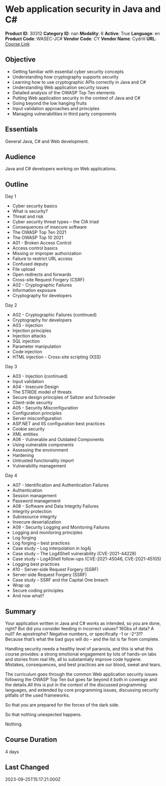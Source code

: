 # Web application security in Java and C#

**Product ID**: 30312
**Category ID**: nan
**Modality**: 6
**Active**: True
**Language**: en
**Product Code**: WASEC-JC#
**Vendor Code**: CY
**Vendor Name**: Cydrill
**URL**: [Course Link](https://www.fastlaneus.com/course/30312)

## Objective
- Getting familiar with essential cyber security concepts
- Understanding how cryptography supports security
- Learning how to use cryptographic APIs correctly in Java and C#
- Understanding Web application security issues
- Detailed analysis of the OWASP Top Ten elements
- Putting Web application security in the context of Java and C#
- Going beyond the low hanging fruits
- Input validation approaches and principles
- Managing vulnerabilities in third party components

## Essentials
General Java, C# and Web development.

## Audience
Java and C# developers working on Web applications.

## Outline
Day 1


- Cyber security basics
- What is security?
- Threat and risk
- Cyber security threat types – the CIA triad
- Consequences of insecure software
- The OWASP Top Ten 2021
- The OWASP Top 10 2021
- A01 - Broken Access Control
- Access control basics
- Missing or improper authorization
- Failure to restrict URL access
- Confused deputy
- File upload
- Open redirects and forwards
- Cross-site Request Forgery (CSRF)
- A02 - Cryptographic Failures
- Information exposure
- Cryptography for developers


Day 2


- A02 - Cryptographic Failures (continued)
- Cryptography for developers
- A03 - Injection
- Injection principles
- Injection attacks
- SQL injection
- Parameter manipulation
- Code injection
- HTML injection - Cross-site scripting (XSS)


Day 3


- A03 - Injection (continued)
- Input validation
- A04 - Insecure Design
- The STRIDE model of threats
- Secure design principles of Saltzer and Schroeder
- Client-side security
- A05 - Security Misconfiguration
- Configuration principles
- Server misconfiguration
- ASP.NET and IIS configuration best practices
- Cookie security
- XML entities
- A06 - Vulnerable and Outdated Components
- Using vulnerable components
- Assessing the environment
- Hardening
- Untrusted functionality import
- Vulnerability management


Day 4


- A07 - Identification and Authentication Failures
- Authentication
- Session management
- Password management
- A08 - Software and Data Integrity Failures
- Integrity protection
- Subresource integrity
- Insecure deserialization
- A09 - Security Logging and Monitoring Failures
- Logging and monitoring principles
- Log forging
- Log forging – best practices
- Case study – Log interpolation in log4j
- Case study – The Log4Shell vulnerability (CVE-2021-44228)
- Case study – Log4Shell follow-ups (CVE-2021-45046, CVE-2021-45105)
- Logging best practices
- A10 - Server-side Request Forgery (SSRF) 
- Server-side Request Forgery (SSRF)
- Case study – SSRF and the Capital One breach
- Wrap up
- Secure coding principles
- And now what?

## Summary
Your application written in Java and C# works as intended, so you are done, right? But did you consider feeding in incorrect values? 16Gbs of data? A null? An apostrophe? Negative numbers, or specifically -1 or -2^31? Because that’s what the bad guys will do – and the list is far from complete.

Handling security needs a healthy level of paranoia, and this is what this course provides: a strong emotional engagement by lots of hands-on labs and stories from real life, all to substantially improve code hygiene. Mistakes, consequences, and best practices are our blood, sweat and tears.

The curriculum goes through the common Web application security issues following the OWASP Top Ten but goes far beyond it both in coverage and the details.All this is put in the context of the discussed programming languages, and extended by core programming issues, discussing security pitfalls of the used frameworks.

So that you are prepared for the forces of the dark side.

So that nothing unexpected happens.

Nothing.

## Course Duration
4 days

## Last Changed
2023-09-25T15:17:21.000Z

